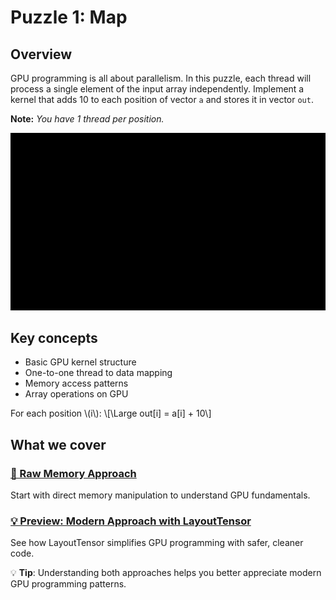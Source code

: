 # Puzzle 1: Map

## Overview

GPU programming is all about parallelism. In this puzzle, each thread will process a single element of the input array independently.
Implement a kernel that adds 10 to each position of vector `a` and stores it in vector `out`.

**Note:** _You have 1 thread per position._

![Map](./media/videos/720p30/puzzle_01_viz.gif)

## Key concepts
- Basic GPU kernel structure
- One-to-one thread to data mapping
- Memory access patterns
- Array operations on GPU

For each position \\(i\\):
\\[\Large out[i] = a[i] + 10\\]

## What we cover

### [🔰 Raw Memory Approach](./raw.md)
Start with direct memory manipulation to understand GPU fundamentals.

### [💡 Preview: Modern Approach with LayoutTensor](./layout_tensor_preview.md)
See how LayoutTensor simplifies GPU programming with safer, cleaner code.

💡 **Tip**: Understanding both approaches helps you better appreciate modern GPU programming patterns.
